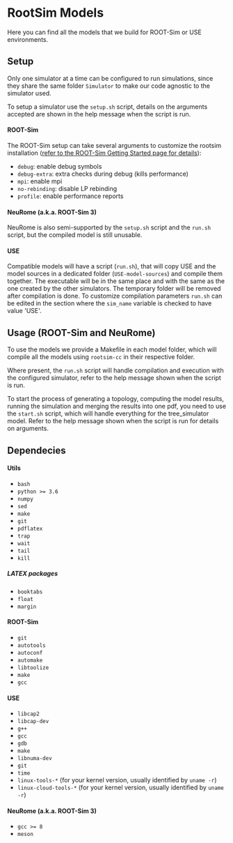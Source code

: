 # RootSim Models
Here you can find all the models that we build for ROOT-Sim or USE environments.

## Setup

Only one simulator at a time can be configured to run simulations, since they share the same folder `Simulator` to make our code agnostic to the simulator used.

To setup a simulator use the `setup.sh` script, details on the arguments accepted are shown in the help message when the script is run.

#### ROOT-Sim
The ROOT-Sim setup can take several arguments to customize the rootsim installation ([refer to the ROOT-Sim Getting Started page for details](https://hpdcs.github.io/ROOT-Sim//getting-started.html)):

- `debug`: enable debug symbols
- `debug-extra`: extra checks during debug (kills performance)
- `mpi`: enable mpi
- `no-rebinding`: disable LP rebinding
- `profile`: enable performance reports

#### NeuRome (a.k.a. ROOT-Sim 3)
NeuRome is also semi-supported by the `setup.sh` script and the `run.sh` script, but the compiled model is still unusable.

#### USE
Compatible models will have a script (`run.sh`), that will copy USE and the model sources in a dedicated folder (`USE-model-sources`) and compile them together. The executable will be in the same place and with the same as the one created by the other simulators. The temporary folder will be removed after compilation is done. To customize compilation parameters `run.sh` can be edited in the section where the `sim_name` variable is checked to have value 'USE'.

## Usage (ROOT-Sim and NeuRome)
To use the models we provide a Makefile in each model folder, which will compile all the models using `rootsim-cc` in their respective folder.

Where present, the `run.sh` script will handle compilation and execution with the configured simulator, refer to the help message shown when the script is run.

To start the process of generating a topology, computing the model results, running the simulation and merging the results into one pdf, you need to use the `start.sh` script, which will handle everything for the tree_simulator model.
Refer to the help message shown when the script is run for details on arguments.

## Dependecies

#### Utils
- `bash`
- `python >= 3.6`
- `numpy`
- `sed`
- `make`
- `git`
- `pdflatex`
- `trap`
- `wait`
- `tail`
- `kill`

##### LATEX packages
- `booktabs`
- `float`
- `margin`

#### ROOT-Sim
- `git`
- `autotools`
- `autoconf`
- `automake`
- `libtoolize`
- `make`
- `gcc`

#### USE
- `libcap2`
- `libcap-dev`
- `g++`
- `gcc`
- `gdb`
- `make`
- `libnuma-dev`
- `git`
- `time`
- `linux-tools-*` (for your kernel version, usually identified by `uname -r`)
- `linux-cloud-tools-*` (for your kernel version, usually identified by `uname -r`)

#### NeuRome (a.k.a. ROOT-Sim 3)
- `gcc >= 8`
- `meson`
